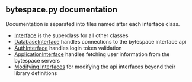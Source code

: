 ## bytespace.py documentation
Documentation is separated into files named after each interface class.

- [Interface](interface.md) is the superclass for all other classes
- [DatabaseInterface](database_interface.md) handles connections to the bytespace interface api
- [AuthInterface](auth_interface.md) handles login token validation
- [ApplicationInterface](application_interface.md) handles fetching user information from the bytespace servers
- [Modifying Interfaces](modifying_interfaces.md) for modifying the api interfaces beyond their library definitions